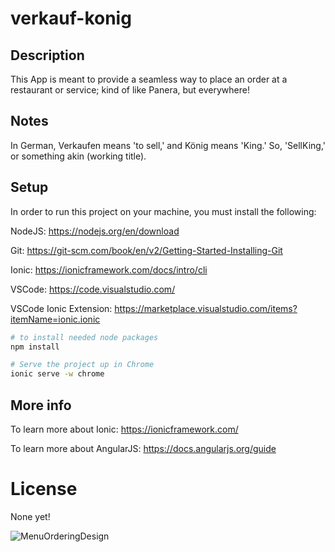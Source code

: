 # verkauf-konig
## Description
This App is meant to provide a seamless way to place an order at a restaurant or service; kind of like Panera, but everywhere!
## Notes
In German, Verkaufen means 'to sell,' and König means 'King.' So, 'SellKing,' or something akin (working title).
## Setup
In order to run this project on your machine, you must install the following:

NodeJS: https://nodejs.org/en/download

Git: https://git-scm.com/book/en/v2/Getting-Started-Installing-Git

Ionic: https://ionicframework.com/docs/intro/cli

VSCode: https://code.visualstudio.com/

VSCode Ionic Extension: https://marketplace.visualstudio.com/items?itemName=ionic.ionic

~~~bash
# to install needed node packages
npm install

# Serve the project up in Chrome
ionic serve -w chrome
~~~

## More info
To learn more about Ionic: https://ionicframework.com/

To learn more about AngularJS: https://docs.angularjs.org/guide

# License
None yet!

![MenuOrderingDesign]("https://github.com/k0nig1/verkauf-konig/blob/use_case/diagrams/MenuOrderingDesign.drawio")
